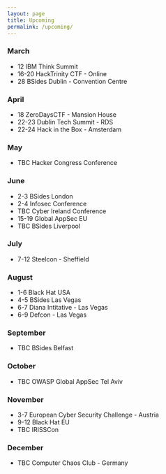 ```yaml
---
layout: page
title: Upcoming
permalink: /upcoming/
---
```


### March 
- 12 IBM Think Summit 
- 16-20 HackTrinity CTF - Online
- 28 BSides Dublin - Convention Centre

### April 
- 18 ZeroDaysCTF - Mansion House
- 22-23 Dublin Tech Summit - RDS 
- 22-24 Hack in the Box - Amsterdam

### May
- TBC Hacker Congress Conference

### June 
- 2-3 BSides London
- 2-4 Infosec Conference
- TBC Cyber Ireland Conference
- 15-19 Global AppSec EU
- TBC BSides Liverpool

### July 
- 7-12 Steelcon - Sheffield

### August 
- 1-6 Black Hat USA
- 4-5 BSides Las Vegas
- 6-7 Diana Intitative - Las Vegas
- 6-9 Defcon - Las Vegas

### September 
- TBC BSides Belfast

### October 
- TBC OWASP Global AppSec Tel Aviv 

### November
- 3-7 European Cyber Security Challenge - Austria
- 9-12 Black Hat EU
- TBC IRISSCon 

### December 
- TBC Computer Chaos Club - Germany
